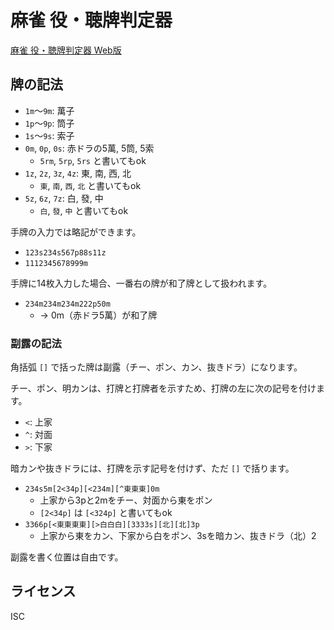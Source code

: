 # 麻雀 役・聴牌判定器

[麻雀 役・聴牌判定器 Web版](https://mandel59.github.io/mahjong/)

## 牌の記法

- `1m`〜`9m`: 萬子
- `1p`〜`9p`: 筒子
- `1s`〜`9s`: 索子
- `0m`, `0p`, `0s`: 赤ドラの5萬, 5筒, 5索
    - `5rm`, `5rp`, `5rs` と書いてもok
- `1z`, `2z`, `3z`, `4z`: 東, 南, 西, 北
    - `東`, `南`, `西`, `北` と書いてもok
- `5z`, `6z`, `7z`: 白, 發, 中
    - `白`, `發`, `中` と書いてもok

手牌の入力では略記ができます。

- `123s234s567p88s11z`
- `1112345678999m`

手牌に14枚入力した場合、一番右の牌が和了牌として扱われます。

- `234m234m234m222p50m`
    - → 0m（赤ドラ5萬）が和了牌

### 副露の記法

角括弧 `[]` で括った牌は副露（チー、ポン、カン、抜きドラ）になります。

チー、ポン、明カンは、打牌と打牌者を示すため、打牌の左に次の記号を付けます。

- `<`: 上家
- `^`: 対面
- `>`: 下家

暗カンや抜きドラには、打牌を示す記号を付けず、ただ `[]` で括ります。

- `234s5m[2<34p][<234m][^東東東]0m`
    - 上家から3pと2mをチー、対面から東をポン
    - `[2<34p]` は `[<324p]` と書いてもok
- `3366p[<東東東東][>白白白][3333s][北][北]3p`
    - 上家から東をカン、下家から白をポン、3sを暗カン、抜きドラ（北）2

副露を書く位置は自由です。

## ライセンス

ISC
